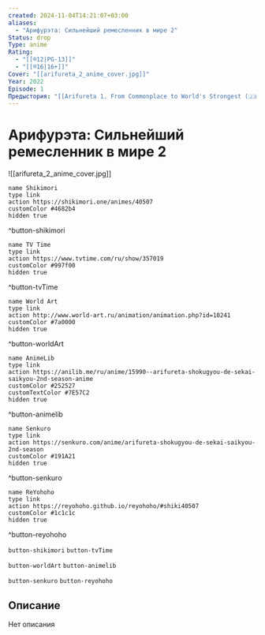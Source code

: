 ```yaml
---
created: 2024-11-04T14:21:07+03:00
aliases:
  - "Арифурэта: Сильнейший ремесленник в мире 2"
Status: drop
Type: anime
Rating:
  - "[[®️12|PG-13]]"
  - "[[®️16|16+]]"
Cover: "[[arifureta_2_anime_cover.jpg]]"
Year: 2022
Episode: 1
Предыстория: "[[Arifureta 1. From Commonplace to World's Strongest (🇯🇵📺 368)]]"
---
```


# Арифурэта: Сильнейший ремесленник в мире 2

![[arifureta_2_anime_cover.jpg]]

```button
name Shikimori
type link
action https://shikimori.one/animes/40507
customColor #4682b4
hidden true
```
^button-shikimori

```button
name TV Time
type link
action https://www.tvtime.com/ru/show/357019
customColor #997f00
hidden true
```
^button-tvTime

```button
name World Art
type link
action http://www.world-art.ru/animation/animation.php?id=10241
customColor #7a0000
hidden true
```
^button-worldArt

```button
name AnimeLib
type link
action https://anilib.me/ru/anime/15990--arifureta-shokugyou-de-sekai-saikyou-2nd-season-anime
customColor #252527
customTextColor #7E57C2
hidden true
```
^button-animelib

```button
name Senkuro
type link
action https://senkuro.com/anime/arifureta-shokugyou-de-sekai-saikyou-2nd-season
customColor #191A21
hidden true
```
^button-senkuro

```button
name ReYohoho
type link
action https://reyohoho.github.io/reyohoho/#shiki40507
customColor #1c1c1c
hidden true
```
^button-reyohoho

`button-shikimori` `button-tvTime`

`button-worldArt` `button-animelib`

`button-senkuro` `button-reyohoho`

## Описание

Нет описания
